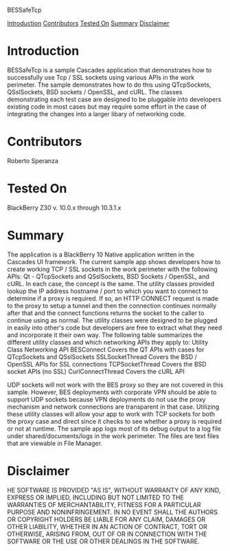 

BESSafeTcp

[Introduction](#toc_1)
[Contributors](#toc_2)
[Tested On](#toc_3)
[Summary](#toc_4)
[Disclaimer](#toc_5)

# Introduction

BESSafeTcp is a sample Cascades application that demonstrates how to successfully use Tcp / SSL sockets using various APIs in the work perimeter.  The sample demonstrates how to do this using QTcpSockets, QSslSockets, BSD sockets / OpenSSL, and cURL.  The classes demonstrating each test case are designed to be pluggable into developers existing code in most cases but may require some effort in the case of integrating the changes into a larger libary of networking code.

# Contributors

Roberto Speranza

# Tested On

BlackBerry Z30 v. 10.0.x through 10.3.1.x

# Summary

The application is a BlackBerry 10 Native application written in the Cascades UI framework. 
The current sample app shows developers how to create working TCP / SSL sockets in the work perimeter with the following APIs: Qt - QTcpSockets and QSslSockets, BSD Sockets / OpenSSL, and cURL.
In each case, the concept is the same.  The utility classes provided lookup the IP address hostname / port to which you want to connect to determine if a proxy is required.  If so, an HTTP CONNECT request is made to the proxy to setup a tunnel and then the connection continues normally after that and the connect functions returns the socket to the caller to continue using as normal.  The utility classes were designed to be plugged in easily into other's code but developers are free to extract what they need and incorporate it their own way.  The following table summarizes the different utility classes and which networking APIs they apply to:
Utility Class	 	Networking API 
BESConnect	 	Covers the QT APIs with cases for QTcpSockets and QSslSockets
SSLSocketThread	 	Covers the BSD / OpenSSL APIs for SSL connections
TCPSocketThread	 	Covers the BSD socket APIs (no SSL)
CurlConnectThread	Covers the cURL API

UDP sockets will not work with the BES proxy so they are not covered in this sample.  However, BES deployments with corporate VPN should be able to support UDP sockets because VPN deployments do not use the proxy mechanism and network connections are transparent in that case.  Utilizing these utility classes will allow your app to work with TCP sockets for both the proxy case and direct since it checks to see whether a proxy is required or not at runtime.
The sample app logs most of its debug output to a log file under shared/documents/logs in the work perimeter.  The files are text files that are viewable in File Manager.


# Disclaimer

HE SOFTWARE IS PROVIDED "AS IS", WITHOUT WARRANTY OF ANY KIND, EXPRESS OR IMPLIED, INCLUDING BUT NOT LIMITED 
TO THE WARRANTIES OF MERCHANTABILITY, FITNESS FOR A PARTICULAR PURPOSE AND NONINFRINGEMENT. IN NO EVENT SHALL 
THE AUTHORS OR COPYRIGHT HOLDERS BE LIABLE FOR ANY CLAIM, DAMAGES OR OTHER LIABILITY, WHETHER IN AN ACTION OF 
CONTRACT, TORT OR OTHERWISE, ARISING FROM, OUT OF OR IN CONNECTION WITH THE SOFTWARE OR THE USE OR OTHER 
DEALINGS IN THE SOFTWARE.


